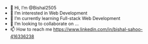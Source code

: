 - 👋 Hi, I’m @Bishal2505
- 👀 I’m interested in Web Development 
- 🌱 I’m currently learning Full-stack Web Development 
- 💞️ I’m looking to collaborate on ...
- 📫 How to reach me 
https://www.linkedin.com/in/bishal-sahoo-416336238
<!---
Bishal2505/Bishal2505 is a ✨ special ✨ repository because its `README.md` (this file) appears on your GitHub profile.
You can click the Preview link to take a look at your changes.
--->

